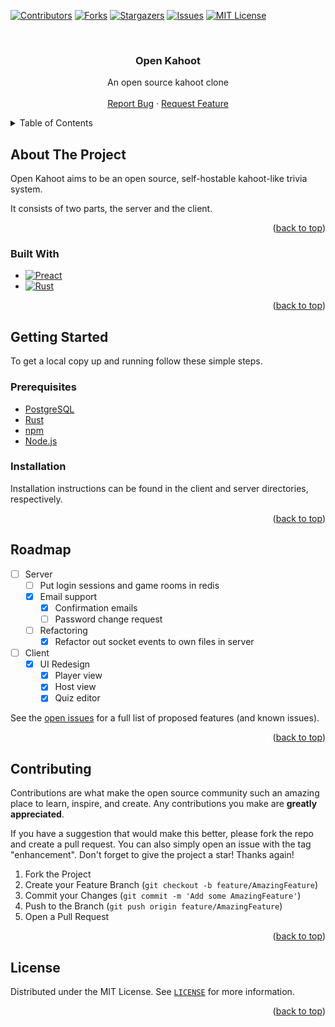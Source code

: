 <!-- Improved compatibility of back to top link: See: https://github.com/othneildrew/Best-README-Template/pull/73 -->
<a name="readme-top"></a>
<!--
*** Thanks for checking out the Best-README-Template. If you have a suggestion
*** that would make this better, please fork the repo and create a pull request
*** or simply open an issue with the tag "enhancement".
*** Don't forget to give the project a star!
*** Thanks again! Now go create something AMAZING! :D
-->



<!-- PROJECT SHIELDS -->
<!--
*** I'm using markdown "reference style" links for readability.
*** Reference links are enclosed in brackets [ ] instead of parentheses ( ).
*** See the bottom of this document for the declaration of the reference variables
*** for contributors-url, forks-url, etc. This is an optional, concise syntax you may use.
*** https://www.markdownguide.org/basic-syntax/#reference-style-links
-->
[![Contributors][contributors-shield]][contributors-url]
[![Forks][forks-shield]][forks-url]
[![Stargazers][stars-shield]][stars-url]
[![Issues][issues-shield]][issues-url]
[![MIT License][license-shield]][license-url]


<!-- PROJECT LOGO -->
<br />
<div align="center">
  <!-- <a href="https://github.com/Sven65/Open-Kahoot">
    <img src="images/logo.png" alt="Logo" width="80" height="80">
  </a> -->

<h3 align="center">Open Kahoot</h3>

  <p align="center">
    An open source kahoot clone
    <br />
    <br />
    <a href="https://github.com/Sven65/Open-Kahoot/issues">Report Bug</a>
    ·
    <a href="https://github.com/Sven65/open-kahoot/issues">Request Feature</a>
  </p>
</div>



<!-- TABLE OF CONTENTS -->
<details>
  <summary>Table of Contents</summary>
  <ol>
    <li>
      <a href="#about-the-project">About The Project</a>
      <ul>
        <li><a href="#built-with">Built With</a></li>
      </ul>
    </li>
    <li>
      <a href="#getting-started">Getting Started</a>
      <ul>
        <li><a href="#prerequisites">Prerequisites</a></li>
        <li><a href="#installation">Installation</a></li>
      </ul>
    </li>
    <li><a href="#usage">Usage</a></li>
    <li><a href="#roadmap">Roadmap</a></li>
    <li><a href="#contributing">Contributing</a></li>
    <li><a href="#license">License</a></li>
  </ol>
</details>



<!-- ABOUT THE PROJECT -->
## About The Project

Open Kahoot aims to be an open source, self-hostable kahoot-like trivia system.

It consists of two parts, the server and the client.

<p align="right">(<a href="#readme-top">back to top</a>)</p>



### Built With

* [![Preact][Preact.js]][Preact-url]
* [![Rust][Rust]][Rust-url]

<p align="right">(<a href="#readme-top">back to top</a>)</p>


<!-- GETTING STARTED -->
## Getting Started


To get a local copy up and running follow these simple steps.

### Prerequisites

- [PostgreSQL](https://www.postgresql.org/)
- [Rust](https://www.rust-lang.org/)
- [npm](https://www.npmjs.com)
- [Node.js](https://nodejs.org/en)


### Installation
 
Installation instructions can be found in the client and server directories, respectively.

<p align="right">(<a href="#readme-top">back to top</a>)</p>




<!-- ROADMAP -->
## Roadmap

- [ ] Server
  - [ ] Put login sessions and game rooms in redis
  - [x] Email support
    - [x] Confirmation emails
    - [ ] Password change request
  - [ ] Refactoring
    - [x] Refactor out socket events to own files in server
- [ ] Client
  - [x] UI Redesign
    - [x] Player view
    - [x] Host view
    - [x] Quiz editor

See the [open issues](https://github.com/Sven65/open-kahoot/issues) for a full list of proposed features (and known issues).

<p align="right">(<a href="#readme-top">back to top</a>)</p>



<!-- CONTRIBUTING -->
## Contributing

Contributions are what make the open source community such an amazing place to learn, inspire, and create. Any contributions you make are **greatly appreciated**.

If you have a suggestion that would make this better, please fork the repo and create a pull request. You can also simply open an issue with the tag "enhancement".
Don't forget to give the project a star! Thanks again!

1. Fork the Project
2. Create your Feature Branch (`git checkout -b feature/AmazingFeature`)
3. Commit your Changes (`git commit -m 'Add some AmazingFeature'`)
4. Push to the Branch (`git push origin feature/AmazingFeature`)
5. Open a Pull Request

<p align="right">(<a href="#readme-top">back to top</a>)</p>


<!-- LICENSE -->
## License

Distributed under the MIT License. See [`LICENSE`](LICENSE) for more information.

<p align="right">(<a href="#readme-top">back to top</a>)</p>



<!-- MARKDOWN LINKS & IMAGES -->
<!-- https://www.markdownguide.org/basic-syntax/#reference-style-links -->
[contributors-shield]: https://img.shields.io/github/contributors/Sven65/open-kahoot.svg?style=for-the-badge
[contributors-url]: https://github.com/Sven65/open-kahoot/graphs/contributors
[forks-shield]: https://img.shields.io/github/forks/Sven65/open-kahoot.svg?style=for-the-badge
[forks-url]: https://github.com/Sven65/open-kahoot/network/members
[stars-shield]: https://img.shields.io/github/stars/Sven65/open-kahoot.svg?style=for-the-badge
[stars-url]: https://github.com/Sven65/open-kahoot/stargazers
[issues-shield]: https://img.shields.io/github/issues/Sven65/open-kahoot.svg?style=for-the-badge
[issues-url]: https://github.com/Sven65/open-kahoot/issues
[license-shield]: https://img.shields.io/github/license/Sven65/open-kahoot.svg?style=for-the-badge
[license-url]: https://github.com/Sven65/open-kahoot/blob/master/LICENSE.txt

[Preact.js]: https://img.shields.io/badge/Preact-613cb1?style=for-the-badge&logo=Preact&logoColor=61DAFB
[Preact-url]: https://preactjs.com/

[Rust]: https://img.shields.io/badge/Rust-d5a789?style=for-the-badge&logo=rust&logoColor=000
[Rust-url]: https://www.rust-lang.org/
